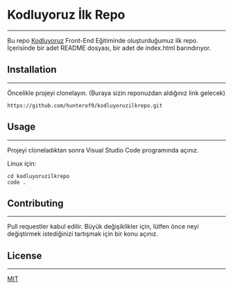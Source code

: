 # Kodluyoruz İlk Repo
---------------------
Bu repo [Kodluyoruz](https://www.kodluyoruz.org) Front-End Eğitiminde oluşturduğumuz ilk repo. İçerisinde bir adet README dosyası, bir adet de index.html barındırıyor.

## Installation
-----------------------
Öncelikle projeyi clonelayın. (Buraya sizin reponuzdan aldığınız link gelecek)

```
https://github.com/hunterof9/kodluyoruzilkrepo.git
```
## Usage
---------------
Projeyi cloneladıktan sonra Visual Studio Code programında açınız.

Linux için:

```
cd kodluyoruzilkrepo
code .
```
## Contributing
----------------------
Pull requestler kabul edilir. Büyük değişiklikler için, lütfen önce neyi değiştirmek istediğinizi tartışmak için bir konu açınız.

## License
---------------------------
[MIT](https://choosealicense.com/licenses/mit/)